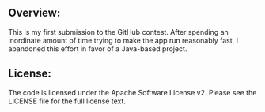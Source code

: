 Overview:
--------

This is my first submission to the GitHub contest.  After spending an inordinate amount of time trying to make the app run reasonably fast,
I abandoned this effort in favor of a Java-based project.

License:
-------

The code is licensed under the Apache Software License v2.  Please see the LICENSE file for the full license text.